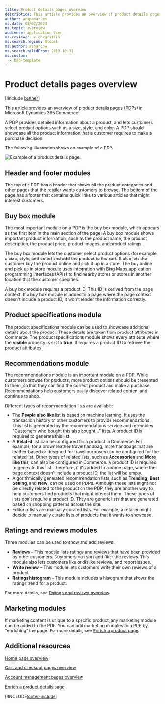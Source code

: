 ```yaml
---
title: Product details pages overview
description: This article provides an overview of product details pages (PDPs) in Microsoft Dynamics 365 Commerce.
author: anupamar-ms
ms.date: 08/02/2024
ms.topic: overview
audience: Application User
ms.reviewer: v-chrgriffin
ms.search.region: Global
ms.author: asharchw
ms.search.validFrom: 2019-10-31
ms.custom: 
  - bap-template
---
```


# Product details pages overview

[!include [banner](includes/banner.md)]

This article provides an overview of product details pages (PDPs) in Microsoft Dynamics 365 Commerce.

A PDP provides detailed information about a product, and lets customers select product options such as a size, style, and color. A PDP should showcase all the product information that a customer requires to make a purchase decision.

The following illustration shows an example of a PDP.

![Example of a product details page.](./media/pdp.PNG)

## Header and footer modules

The top of a PDP has a header that shows all the product categories and other pages that the retailer wants customers to browse. The bottom of the page has a footer that contains quick links to various articles that might interest customers.

## Buy box module

The most important module on a PDP is the buy box module, which appears as the first item in the main section of the page. A buy box module shows important product information, such as the product name, the product description, the product price, product images, and product ratings.

The buy box module lets the customer select product options (for example, a size, style, and color) and add the product to the cart. It also lets the customer buy the product online and pick it up in a store. The buy online and pick up in store module uses integration with Bing Maps application programming interfaces (APIs) to find nearby stores or stores in another location that the customer specifies.

A buy box module requires a product ID. This ID is derived from the page context. If a buy box module is added to a page where the page context doesn't include a product ID, it won't render the information correctly.

## Product specifications module

The product specifications module can be used to showcase additional details about the product. These details are taken from product attributes in Commerce. The product specifications module shows every attribute where the **visible** property is set to **true**. It requires a product ID to retrieve the product attributes.

## Recommendations module

The recommendations module is an important module on a PDP. While customers browse for products, more product options should be presented to them, so that they can find the correct product and make a purchase. Recommendations help customers easily discover related content and continue to shop.

Different types of recommendation lists are available:

- The **People also like** list is based on machine learning. It uses the transaction history of other customers to provide recommendations. This list is generated by the recommendations service and resembles "Customers who bought this also bought..." lists. A product ID is required to generate this list.
- A **Related** list can be configured for a product in Commerce. For example, for a brown leather travel handbag, more handbags that are leather-based or designed for travel purposes can be configured for the related list. Other types of related lists, such as **Accessories** and **More like this**, can also be configured in Commerce. A product ID is required to generate this list. Therefore, if it's added to a home page, where the page context doesn't include a product ID, the list will be empty.
- Algorithmically generated recommendation lists, such as **Trending**, **Best Selling**, and **New**, can be used on PDPs. Although these lists might not be directly related to the product on the PDP, they are another way to help customers find products that might interest them. These types of lists don't require a product ID. They are generic lists that are generated based on shopping patterns across the site.
- Editorial lists are manually curated lists. For example, a retailer might decide to manually curate lists of products that it wants to showcase.

## Ratings and reviews modules

Three modules can be used to show and add reviews:

- **Reviews** – This module lists ratings and reviews that have been provided by other customers. Customers can sort and filter the reviews. This module also lets customers like or dislike reviews, and report issues.
- **Write review** – This module lets customers write their own reviews of a product.
- **Ratings histogram** – This module includes a histogram that shows the ratings trend for a product.

For more details, see [Ratings and reviews overview](ratings-reviews-overview.md).

## Marketing modules

If marketing content is unique to a specific product, any marketing module can be added to the PDP. You can add marketing modules to a PDP by "enriching" the page. For more details, see [Enrich a product page](enrich-product-page.md).

## Additional resources

[Home page overview](quick-tour-home-page.md)

[Cart and checkout pages overview](quick-tour-cart-checkout.md)

[Account management pages overview](quick-tour-account-management.md)

[Enrich a product details page](enrich-product-page.md)


[!INCLUDE[footer-include](../includes/footer-banner.md)]
